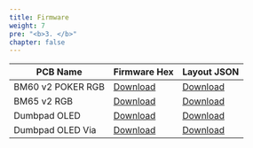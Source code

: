 ```yaml
---
title: Firmware
weight: 7
pre: "<b>3. </b>"
chapter: false
---
```


| PCB Name          | Firmware Hex                                    | Layout JSON                                 |
|-------------------|-------------------------------------------------|---------------------------------------------|
| BM60 v2 POKER RGB | [Download](./bm60v2_poker_via.hex)              | [Download](./bm60v2_poker_via.json)         |
| BM65 v2 RGB       | [Download](./bm65v2_via.hex)                    | [Download](./bm65v2_via.json)               |
| Dumbpad OLED      | [Download](./dumbpad_combo_oled_default.hex)    | [Download](./dumbpad_combo_oled_via.json)   | 
| Dumbpad OLED Via  | [Download](./dumbpad_combo_oled_via.hex)        | [Download](./dumbpad_combo_oled_via.json)   | 
